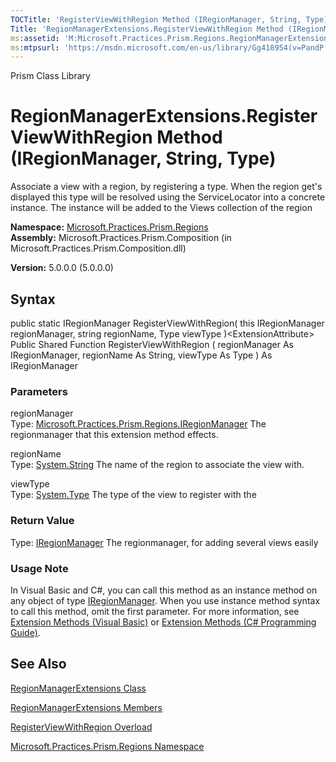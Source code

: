 ```yaml
---
TOCTitle: 'RegisterViewWithRegion Method (IRegionManager, String, Type)'
Title: 'RegionManagerExtensions.RegisterViewWithRegion Method (IRegionManager, String, Type) (Microsoft.Practices.Prism.Regions)'
ms:assetid: 'M:Microsoft.Practices.Prism.Regions.RegionManagerExtensions.RegisterViewWithRegion(Microsoft.Practices.Prism.Regions.IRegionManager,System.String,System.Type)'
ms:mtpsurl: 'https://msdn.microsoft.com/en-us/library/Gg418954(v=PandP.50)'
---
```


Prism Class Library

RegionManagerExtensions.RegisterViewWithRegion Method (IRegionManager, String, Type)
========================================================================================

Associate a view with a region, by registering a type. When the region get's displayed this type will be resolved using the ServiceLocator into a concrete instance. The instance will be added to the Views collection of the region

**Namespace:** [Microsoft.Practices.Prism.Regions](https://msdn.microsoft.com/library/microsoft.practices.prism.regions)
**Assembly:** Microsoft.Practices.Prism.Composition (in Microsoft.Practices.Prism.Composition.dll)

**Version:** 5.0.0.0 (5.0.0.0)

## Syntax


public static IRegionManager RegisterViewWithRegion( this IRegionManager regionManager, string regionName, Type viewType )&lt;ExtensionAttribute&gt; Public Shared Function RegisterViewWithRegion ( regionManager As IRegionManager, regionName As String, viewType As Type ) As IRegionManager

### Parameters

regionManager  
Type: [Microsoft.Practices.Prism.Regions.IRegionManager](https://msdn.microsoft.com/library/microsoft.practices.prism.regions.iregionmanager)
The regionmanager that this extension method effects.

regionName  
Type: [System.String](http://msdn.microsoft.com/en-us/library/s1wwdcbf)
The name of the region to associate the view with.

viewType  
Type: [System.Type](http://msdn.microsoft.com/en-us/library/42892f65)
The type of the view to register with the

### Return Value

Type: [IRegionManager](https://msdn.microsoft.com/library/microsoft.practices.prism.regions.iregionmanager)
The regionmanager, for adding several views easily
### Usage Note

In Visual Basic and C\#, you can call this method as an instance method on any object of type [IRegionManager](https://msdn.microsoft.com/library/microsoft.practices.prism.regions.iregionmanager). When you use instance method syntax to call this method, omit the first parameter. For more information, see [Extension Methods (Visual Basic)](http://msdn.microsoft.com/en-us/library/bb384936.aspx) or [Extension Methods (C\# Programming Guide)](http://msdn.microsoft.com/en-us/library/bb383977.aspx).

See Also
--------


[RegionManagerExtensions Class](https://msdn.microsoft.com/library/microsoft.practices.prism.regions.regionmanagerextensions)

[RegionManagerExtensions Members](https://msdn.microsoft.com/allmembers.t:microsoft.practices.prism.regions.regionmanagerextensions)

[RegisterViewWithRegion Overload](https://msdn.microsoft.com/overload:microsoft.practices.prism.regions.regionmanagerextensions.registerviewwithregion)

[Microsoft.Practices.Prism.Regions Namespace](https://msdn.microsoft.com/library/microsoft.practices.prism.regions)
